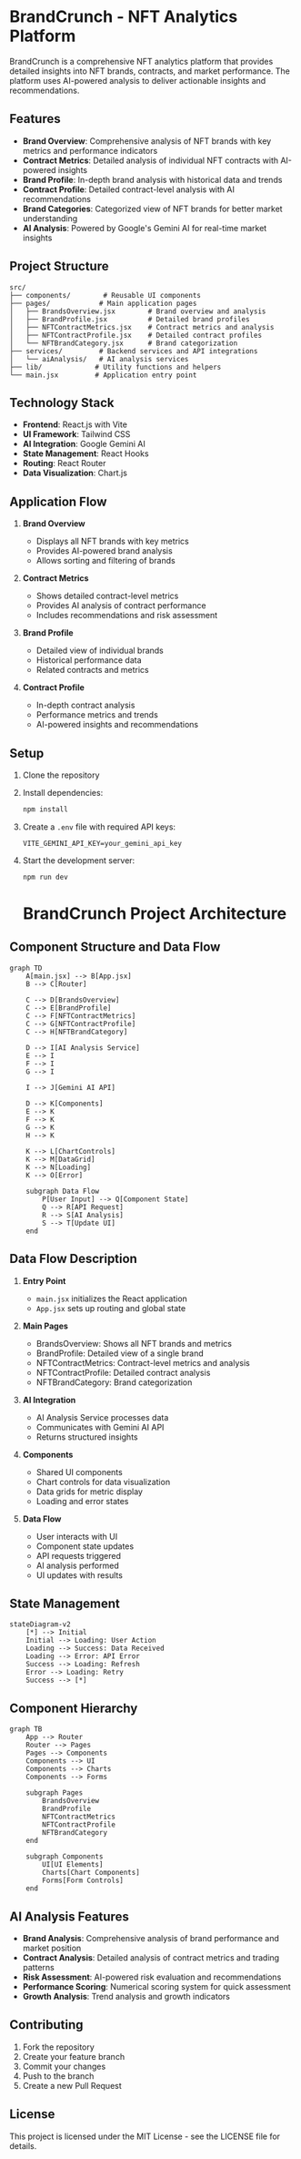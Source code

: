# BrandCrunch - NFT Analytics Platform

BrandCrunch is a comprehensive NFT analytics platform that provides detailed insights into NFT brands, contracts, and market performance. The platform uses AI-powered analysis to deliver actionable insights and recommendations.

## Features

- **Brand Overview**: Comprehensive analysis of NFT brands with key metrics and performance indicators
- **Contract Metrics**: Detailed analysis of individual NFT contracts with AI-powered insights
- **Brand Profile**: In-depth brand analysis with historical data and trends
- **Contract Profile**: Detailed contract-level analysis with AI recommendations
- **Brand Categories**: Categorized view of NFT brands for better market understanding
- **AI Analysis**: Powered by Google's Gemini AI for real-time market insights

## Project Structure

```
src/
├── components/        # Reusable UI components
├── pages/            # Main application pages
│   ├── BrandsOverview.jsx        # Brand overview and analysis
│   ├── BrandProfile.jsx          # Detailed brand profiles
│   ├── NFTContractMetrics.jsx    # Contract metrics and analysis
│   ├── NFTContractProfile.jsx    # Detailed contract profiles
│   └── NFTBrandCategory.jsx      # Brand categorization
├── services/         # Backend services and API integrations
│   └── aiAnalysis/   # AI analysis services
├── lib/             # Utility functions and helpers
└── main.jsx         # Application entry point
```

## Technology Stack

- **Frontend**: React.js with Vite
- **UI Framework**: Tailwind CSS
- **AI Integration**: Google Gemini AI
- **State Management**: React Hooks
- **Routing**: React Router
- **Data Visualization**: Chart.js

## Application Flow

1. **Brand Overview**
   - Displays all NFT brands with key metrics
   - Provides AI-powered brand analysis
   - Allows sorting and filtering of brands

2. **Contract Metrics**
   - Shows detailed contract-level metrics
   - Provides AI analysis of contract performance
   - Includes recommendations and risk assessment

3. **Brand Profile**
   - Detailed view of individual brands
   - Historical performance data
   - Related contracts and metrics

4. **Contract Profile**
   - In-depth contract analysis
   - Performance metrics and trends
   - AI-powered insights and recommendations

## Setup

1. Clone the repository
2. Install dependencies:
   ```bash
   npm install
   ```
3. Create a `.env` file with required API keys:
   ```
   VITE_GEMINI_API_KEY=your_gemini_api_key
   ```
4. Start the development server:
   ```bash
   npm run dev
   ```

   # BrandCrunch Project Architecture

## Component Structure and Data Flow

```mermaid
graph TD
    A[main.jsx] --> B[App.jsx]
    B --> C[Router]
    
    C --> D[BrandsOverview]
    C --> E[BrandProfile]
    C --> F[NFTContractMetrics]
    C --> G[NFTContractProfile]
    C --> H[NFTBrandCategory]
    
    D --> I[AI Analysis Service]
    E --> I
    F --> I
    G --> I
    
    I --> J[Gemini AI API]
    
    D --> K[Components]
    E --> K
    F --> K
    G --> K
    H --> K
    
    K --> L[ChartControls]
    K --> M[DataGrid]
    K --> N[Loading]
    K --> O[Error]
    
    subgraph Data Flow
        P[User Input] --> Q[Component State]
        Q --> R[API Request]
        R --> S[AI Analysis]
        S --> T[Update UI]
    end
```

## Data Flow Description

1. **Entry Point**
   - `main.jsx` initializes the React application
   - `App.jsx` sets up routing and global state

2. **Main Pages**
   - BrandsOverview: Shows all NFT brands and metrics
   - BrandProfile: Detailed view of a single brand
   - NFTContractMetrics: Contract-level metrics and analysis
   - NFTContractProfile: Detailed contract analysis
   - NFTBrandCategory: Brand categorization

3. **AI Integration**
   - AI Analysis Service processes data
   - Communicates with Gemini AI API
   - Returns structured insights

4. **Components**
   - Shared UI components
   - Chart controls for data visualization
   - Data grids for metric display
   - Loading and error states

5. **Data Flow**
   - User interacts with UI
   - Component state updates
   - API requests triggered
   - AI analysis performed
   - UI updates with results

## State Management

```mermaid
stateDiagram-v2
    [*] --> Initial
    Initial --> Loading: User Action
    Loading --> Success: Data Received
    Loading --> Error: API Error
    Success --> Loading: Refresh
    Error --> Loading: Retry
    Success --> [*]
```

## Component Hierarchy

```mermaid
graph TB
    App --> Router
    Router --> Pages
    Pages --> Components
    Components --> UI
    Components --> Charts
    Components --> Forms
    
    subgraph Pages
        BrandsOverview
        BrandProfile
        NFTContractMetrics
        NFTContractProfile
        NFTBrandCategory
    end
    
    subgraph Components
        UI[UI Elements]
        Charts[Chart Components]
        Forms[Form Controls]
    end
```


## AI Analysis Features

- **Brand Analysis**: Comprehensive analysis of brand performance and market position
- **Contract Analysis**: Detailed analysis of contract metrics and trading patterns
- **Risk Assessment**: AI-powered risk evaluation and recommendations
- **Performance Scoring**: Numerical scoring system for quick assessment
- **Growth Analysis**: Trend analysis and growth indicators

## Contributing

1. Fork the repository
2. Create your feature branch
3. Commit your changes
4. Push to the branch
5. Create a new Pull Request

## License

This project is licensed under the MIT License - see the LICENSE file for details.
#
